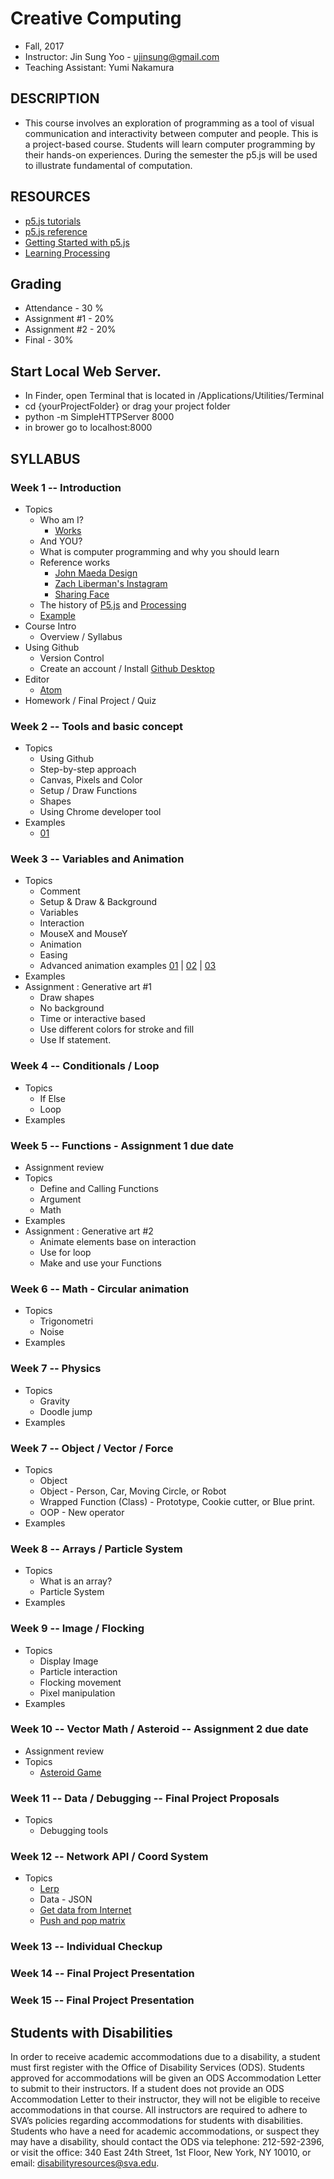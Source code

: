 # Creative Computing
- Fall, 2017
- Instructor: Jin Sung Yoo - ujinsung@gmail.com
- Teaching Assistant: Yumi Nakamura

## DESCRIPTION
- This course involves an exploration of programming as a tool of visual communication and interactivity between computer and people. This is a project-based course. Students will learn computer programming by their hands-on experiences. During the semester the p5.js will be used to illustrate fundamental of computation.

## RESOURCES
- [p5.js tutorials](https://p5js.org/learn/)
- [p5.js reference](http://p5js.org/reference)
- [Getting Started with p5.js](http://amzn.to/1PmztVt)
- [Learning Processing](http://learningprocessing.com/)

## Grading
* Attendance - 30 %
* Assignment #1 - 20%
* Assignment #2 - 20%
* Final - 30%


## Start Local Web Server.
 * In Finder, open Terminal that is located in /Applications/Utilities/Terminal
 * cd {yourProjectFolder} or drag your project folder
 * python -m SimpleHTTPServer 8000
 * in brower go to localhost:8000

## SYLLABUS

### Week 1 -- Introduction
* Topics
  * Who am I?
    * [Works](https://vimeo.com/136505838)
  * And YOU?
  * What is computer programming and why you should learn
  * Reference works
    * [John Maeda Design](https://www.google.com/search?q=john+maeda&source=lnms&tbm=isch&sa=X&ved=0ahUKEwjdlPai1b_RAhUs7oMKHXA_A7UQ_AUICSgC&biw=1167&bih=888#tbm=isch&q=john+maeda+graphic+design&imgrc=PhLxs7TrTqQ07M%3A)
    * [Zach Liberman's Instagram](https://www.instagram.com/zach.lieberman/?hl=en)
    * [Sharing Face](https://vimeo.com/96549043)
  * The history of [P5.js](https://p5js.org/) and [Processing](https://processing.org/)
  * [Example](https://jinsung.github.io/sva-cc-fall-2017/week01/examples/01/index.html)
* Course Intro
  * Overview / Syllabus
* Using Github
  * Version Control
  * Create an account / Install [Github Desktop](https://desktop.github.com/)
* Editor
  * [Atom](https://atom.io/)
* Homework / Final Project / Quiz

### Week 2 -- Tools and basic concept
* Topics
  * Using Github
  * Step-by-step approach
  * Canvas, Pixels and Color
  * Setup / Draw Functions
  * Shapes
  * Using Chrome developer tool 
* Examples
  * [01](https://jinsung.github.io/sva-cc-fall-2017/week02/examples/setup_draw/index.html)

### Week 3 -- Variables and Animation
* Topics
  * Comment
  * Setup & Draw & Background
  * Variables
  * Interaction
  * MouseX and MouseY
  * Animation
  * Easing
  * Advanced animation examples [01](http://thesystemis.com/projects/mesa-di-voce/) | [02](https://vimeo.com/150728260) | [03](http://box2d-js.sourceforge.net/index2.html)
* Examples
* Assignment : Generative art #1
   * Draw shapes
   * No background
   * Time or interactive based
   * Use different colors for stroke and fill
   * Use If statement.

### Week 4 -- Conditionals / Loop
* Topics
  * If Else
  * Loop
* Examples

### Week 5 -- Functions - Assignment 1 due date
* Assignment review
* Topics
  * Define and Calling Functions
  * Argument
  * Math
* Examples
* Assignment : Generative art #2
  * Animate elements base on interaction
  * Use for loop
  * Make and use your Functions

### Week 6 -- Math - Circular animation
* Topics
  * Trigonometri
  * Noise
* Examples

### Week 7 -- Physics
* Topics
  * Gravity
  * Doodle jump
* Examples

### Week 7 -- Object / Vector / Force
* Topics
  * Object
  * Object - Person, Car, Moving Circle, or Robot
  * Wrapped Function (Class) - Prototype, Cookie cutter, or Blue print.
  * OOP - New operator
* Examples

### Week 8 -- Arrays / Particle System
* Topics
  * What is an array?
  * Particle System
* Examples

### Week 9 -- Image / Flocking
* Topics
  * Display Image
  * Particle interaction
  * Flocking movement
  * Pixel manipulation
* Examples

### Week 10 -- Vector Math / Asteroid -- Assignment 2 due date
* Assignment review
* Topics
  * [Asteroid Game](https://jinsung.github.io/sva-cc-fall-2017/week10/examples/01/)


### Week 11 -- Data / Debugging -- Final Project Proposals
* Topics
  * Debugging tools

### Week 12 -- Network API / Coord System
* Topics
  * [Lerp](https://jinsung.github.io/sva-cc-fall-2017/week12/examples/01_lerp/index.html)
  * Data - JSON
  * [Get data from Internet](https://jinsung.github.io/sva-cc-fall-2017/week12/examples/02_weather/index.html)
  * [Push and pop matrix](https://jinsung.github.io/sva-cc-fall-2017/week12/examples/03_push_pop/)

### Week 13 -- Individual Checkup

### Week 14 -- Final Project Presentation

### Week 15 -- Final Project Presentation


## Students with Disabilities

In order to receive academic accommodations due to a disability, a student must first register with the Office of Disability Services (ODS). Students approved for accommodations will be given an ODS Accommodation Letter to submit to their instructors. If a student does not provide an ODS Accommodation Letter to their instructor, they will not be eligible to receive accommodations in that course. All instructors are required to adhere to SVA’s policies regarding accommodations for students with disabilities. Students who have a need for academic accommodations, or suspect they may have a disability, should contact the ODS via telephone: 212-592-2396, or visit the office: 340 East 24th Street, 1st Floor, New York, NY 10010, or email: disabilityresources@sva.edu.
